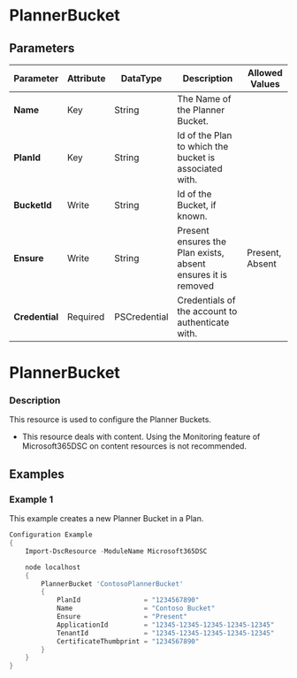 ﻿# PlannerBucket

## Parameters

| Parameter | Attribute | DataType | Description | Allowed Values |
| --- | --- | --- | --- | --- |
| **Name** | Key | String | The Name of the Planner Bucket. ||
| **PlanId** | Key | String | Id of the Plan to which the bucket is associated with. ||
| **BucketId** | Write | String | Id of the Bucket, if known. ||
| **Ensure** | Write | String | Present ensures the Plan exists, absent ensures it is removed |Present, Absent|
| **Credential** | Required | PSCredential | Credentials of the account to authenticate with. ||

# PlannerBucket

### Description

This resource is used to configure the Planner Buckets.

* This resource deals with content. Using the Monitoring feature
  of Microsoft365DSC on content resources is not recommended.

## Examples

### Example 1

This example creates a new Planner Bucket in a Plan.

```powershell
Configuration Example
{
    Import-DscResource -ModuleName Microsoft365DSC

    node localhost
    {
        PlannerBucket 'ContosoPlannerBucket'
        {
            PlanId                = "1234567890"
            Name                  = "Contoso Bucket"
            Ensure                = "Present"
            ApplicationId         = "12345-12345-12345-12345-12345"
            TenantId              = "12345-12345-12345-12345-12345"
            CertificateThumbprint = "1234567890"
        }
    }
}
```

